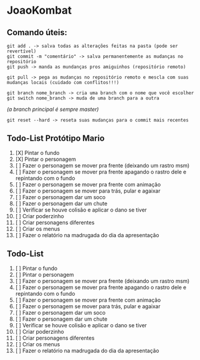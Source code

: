 # JoaoKombat

## Comando úteis:
```
git add . -> salva todas as alterações feitas na pasta (pode ser revertível)
git commit -m "comentário" -> salva permanentemente as mudanças no repositório
git push -> manda as mundanças pros amiguinhos (repositório remoto)
```
```
git pull -> pega as mudanças no repositório remoto e mescla com suas mudanças locais (cuidado com conflitos!!!)
```
```
git branch nome_branch -> cria uma branch com o nome que você escolher
git switch nome_branch -> muda de uma branch para a outra
```
*(a branch principal é sempre master)*
```
git reset --hard -> reseta suas mudanças para o commit mais recentes
```
## Todo-List Protótipo Mario

01. [X] Pintar o fundo 
02. [X] Pintar o personagem 
03. [ ] Fazer o personagem se mover pra frente (deixando um rastro msm)
04. [ ] Fazer o personagem se mover pra frente apagando o rastro dele e repintando com o fundo
05. [ ] Fazer o personagem se mover pra frente com animação
06. [ ] Fazer o personagem se mover para trás, pular e agaixar
07. [ ] Fazer o personagem dar um soco
08. [ ] Fazer o personagem dar um chute
09. [ ] Verificar se houve colisão e aplicar o dano se tiver
10. [ ] Criar poderzinho
11. [ ] Criar personagens diferentes
12. [ ] Criar os menus
13. [ ] Fazer o relatório na madrugada do dia da apresentação

## Todo-List

01. [ ] Pintar o fundo 
02. [ ] Pintar o personagem 
03. [ ] Fazer o personagem se mover pra frente (deixando um rastro msm)
04. [ ] Fazer o personagem se mover pra frente apagando o rastro dele e repintando com o fundo
05. [ ] Fazer o personagem se mover pra frente com animação
06. [ ] Fazer o personagem se mover para trás, pular e agaixar
07. [ ] Fazer o personagem dar um soco
08. [ ] Fazer o personagem dar um chute
09. [ ] Verificar se houve colisão e aplicar o dano se tiver
10. [ ] Criar poderzinho
11. [ ] Criar personagens diferentes
12. [ ] Criar os menus
13. [ ] Fazer o relatório na madrugada do dia da apresentação